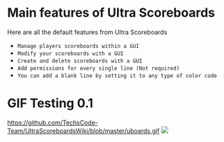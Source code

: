# Main features of Ultra Scoreboards
Here are all the default features from Ultra Scoreboards
<br>

* `Manage players scoreboards within a GUI`
* `Modify your scoreboards with a GUI`
* `Create and delete scoreboards with a GUI`
* `Add permissions for every single line (Not required)`
* `You can add a blank line by setting it to any type of color code`

# GIF Testing 0.1
https://github.com/TechsCode-Team/UltraScoreboardsWiki/blob/master/uboards.gif
![](https://github.com/TechsCode-Team/UltraScoreboardsWiki/blob/master/uboards.gif)
